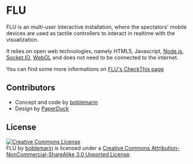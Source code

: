 FLU
===

FLU is an multi-user interactive installation, where the spectators' mobile devices are used as tactile controllers to interact in realtime with the visualization.

It relies on open web technologies, namely HTML5, Javascript, [Node.js][nodejs], [Socket.IO][socketio], [WebGL][] and does not need to be connected to the internet.

You can find some more informations on [FLU's CheckThis page][home]


Contributors
------------

* Concept and code by [boblemarin][]
* Design by [PaperDuck][]


License
-------

<a rel="license" href="http://creativecommons.org/licenses/by-nc-sa/3.0/"><img alt="Creative Commons License" style="border-width:0" src="http://i.creativecommons.org/l/by-nc-sa/3.0/88x31.png" /></a><br /><span xmlns:dct="http://purl.org/dc/terms/" href="http://purl.org/dc/dcmitype/InteractiveResource" property="dct:title" rel="dct:type">FLU</span> by <a xmlns:cc="http://creativecommons.org/ns#" href="http://flu.minimal.be" property="cc:attributionName" rel="cc:attributionURL">boblemarin</a> is licensed under a <a rel="license" href="http://creativecommons.org/licenses/by-nc-sa/3.0/">Creative Commons Attribution-NonCommercial-ShareAlike 3.0 Unported License</a>.


[boblemarin]: http://minimal.be
[PaperDuck]: http://www.paperduck.be/
[by]: http://creativecommons.org/licenses/by-nc-sa/3.0/
[nodejs]: http://nodejs.org/
[socketio]: http://socket.io/
[WebGL]: http://www.khronos.org/webgl/
[home]: http://checkthis.com/7ezv
